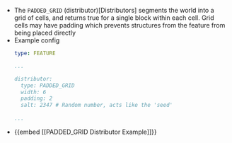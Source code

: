 - The `PADDED_GRID` (distributor)[Distributors] segments the world into a grid of cells, and returns true for a single block within each cell. Grid cells may have padding which prevents structures from the feature from being placed directly
- Example config
  ```yaml
  type: FEATURE
  
  ...
  
  distributor:
    type: PADDED_GRID
    width: 6
    padding: 2
    salt: 2347 # Random number, acts like the 'seed'
    
  ...
  ```
- {{embed [[PADDED_GRID Distributor Example]]}}